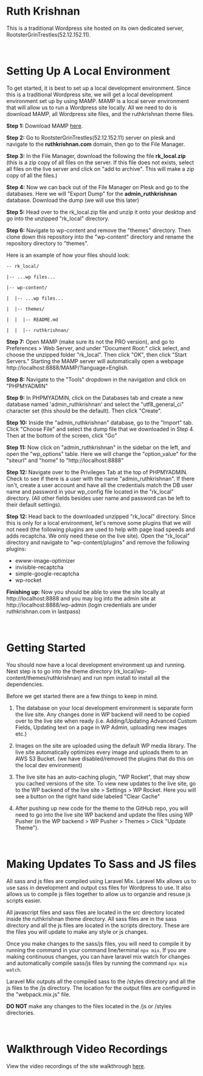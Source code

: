 # Ruth Krishnan
This is a traditional Wordpress site hosted on its own dedicated server, RootsterGrinTrestles(52.12.152.11). 

&nbsp;

# Setting Up A Local Environment
To get started, it is best to set up a local development environment. Since this is a traditional Wordpress site, we will get a local development environment set up by using MAMP. MAMP is a local server environment that will allow us to run a Wordpress site locally. All we need to do is download MAMP, all Wordpress site files, and the ruthkrishnan theme files. 

__Step 1:__ Download MAMP <a href='https://www.mamp.info/en/downloads/' target='_blank'>here</a>.

__Step 2:__ Go to RootsterGrinTrestles(52.12.152.11) server on plesk and navigate to the <strong>ruthkrishnan.com</strong> domain, then go to the File Manager.

__Step 3:__ In the File Manager, download the following the file __rk_local.zip__ (this is a zip copy of all files on the server. If this file does not exists, select all files on the live server and click on "add to archive". This will make a zip copy of all the files.)

__Step 4:__ Now we can back out of the File Manager on Plesk and go to the databases. Here we will "Export Dump" for the __admin_ruthkrishnan__ database. Download the dump (we will use this later)

__Step 5:__ Head over to the rk_local.zip file and unzip it onto your desktop and go into the unzipped "rk_local" directory. 

__Step 6:__ Navigate to wp-content and remove the "themes" directory. Then clone down this repository into the "wp-content" directory and rename the repository directory to "themes".

Here is an example of how your files should look:

```
-- rk_local/

|-- ...wp files...

|-- wp-content/

|  |-- ...wp files...

|  |-- themes/

|  |  |-- README.md

|  |  |-- ruthkrishnan/
```

__Step 7:__ Open MAMP (make sure its not the PRO version), and go to Preferences > Web Server, and under "Document Root:" click select, and choose the unzipped folder "rk_local". Then click "OK", then click "Start Servers." Starting the MAMP server will automatically open a webpage http://localhost:8888/MAMP/?language=English.

__Step 8:__ Navigate to the "Tools" dropdown in the navigation and click on "PHPMYADMIN"

__Step 9:__ In PHPMYADMIN, click on the Databases tab and create a new database named 'admin_ruthkrishnan' and select the "utf8_general_ci" character set (this should be the default). Then click "Create".

__Step 10:__ Inside the "admin_ruthkrishnan" database, go to the "Import" tab. Click "Choose File" and select the dump file that we downloaded in Step 4. Then at the bottom of the screen, click "Go"

__Step 11:__ Now click on "admin_ruthkrishnan" in the sidebar on the left, and open the "wp_options" table. Here we will change the "option_value" for the "siteurl" and "home" to "http://localhost:8888"

__Step 12:__ Navigate over to the Privileges Tab at the top of PHPMYADMIN. Check to see if there is a user with the name "admin_ruthkrishnan". If there isn't, create a user account and have all the credentials match the DB user name and password in your wp_config file located in the "rk_local" directory. (All other fields besides user name and password can be left to their default settings).

__Step 12:__ Head back to the downloaded unzipped "rk_local" directory. Since this is only for a local environment, let's remove some plugins that we will not need (the following plugins are used to help with page load speeds and adds recaptcha. We only need these on the live site). Open the "rk_local" directory and navigate to "wp-content/plugins" and remove the following plugins:

- ewww-image-optimizer
- invisible-recaptcha
- simple-google-recaptcha
- wp-rocket


__Finishing up:__ Now you should be able to view the site locally at http://localhost:8888 and you may log into the admin site at http://localhost:8888/wp-admin (login credentials are under ruthkrishnan.com in lastpass)

&nbsp;


# Getting Started
You should now have a local development environment up and running. Next step is to go into the theme directory (rk_local/wp-content/themes/ruthkrishnan) and run npm install to install all the dependencies.

Before we get started there are a few things to keep in mind. 

1. The database on your local development environment is separate form the live site. Any changes done in WP backend will need to be copied over to the live site when ready (i.e. Adding/Updating Advanced Custom Fields, Updating text on a page in WP Admin, uploading new images etc.)

2. Images on the site are uploaded using the default WP media library. The live site automatically optimizes every image and uploads them to an AWS S3 Bucket. (we have disabled/removed the plugins that do this on the local dev environment)

3. The live site has an auto-caching plugin, "WP Rocket", that may show you cached versions of the site. To view new updates to the live site, go to the WP backend of the live site > Settings > WP Rocket. Here you will see a button on the right hand side labeled "Clear Cache"

3. After pushing up new code for the theme to the GitHub repo, you will need to go into the live site WP backend and update the files using WP Pusher (in the WP backend > WP Pusher > Themes > Click "Update Theme").

&nbsp;

# Making Updates To Sass and JS files
All sass and js files are compiled using Laravel Mix. Laravel Mix allows us to use sass in development and output css files for Wordpress to use. It also allows us to compile js files together to allow us to organzie and resuse js scripts easier.

All javascript files and sass files are located in the src directory located inside the ruthkrishnan theme directory. All sass files are in the sass directory and all the js files are located in the scripts directory. These are the files you will update to make any style or js changes.

Once you make changes to the sass/js files, you will need to compile it by running the command in your command line/terminal ```npx mix```. If you are making continuous changes, you can have laravel mix watch for changes and automatically compile sass/js files by running the command ```npx mix watch```.

Laravel Mix outputs all the compiled sass to the /styles directory and all the js files to the /js directory. The location for the output files are configured in the "webpack.mix.js" file. 

__DO NOT__ make any changes to the files located in the /js or /styles directories.

&nbsp;

# Walkthrough Video Recordings

View the video recordings of the site walkthrough <a href='https://drive.google.com/drive/u/0/folders/18lVADrXvLo0Hez04yavBkco2F6NdFrPi' target='_blank'>here</a>.